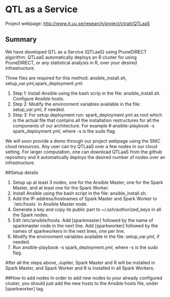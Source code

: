 # QTL as a Service

Project webpage: http://www.it.uu.se/research/project/ctrait/QTLaaS

## Summary
We have developed QTL as a Service (QTLaaS) using PruneDIRECT algorithm. QTLaaS automatically deploys an R cluster for using PruneDIRECT, or any statistical analysis in R, over your desired infrastructure.


Three files are required for this method: ansible_install.sh, setup_var.yml,spark_deployment.yml

1. Step 1: Install Ansible using the bash scrip in the file: ansible_install.sh. Configure Ansible hosts.
2. Step 2: Modify the environment variables available in the file: setup_var.yml, if needed.
3. Step 3: For setup deployment run: spark_deployment.yml as root which is the actual file that contains all the installation restructures for all the components of our architecture. For example # ansible-playbook -s spark_deployment.yml, where -s is the sudo flag. 

We will soon provide a demo through our project webpage using the SNIC cloud resources. Any user can try QTLaaS over a few nodes in our cloud setting. For larger computation, one can download QTLaaS from the github repository and it automatically deploys the desired number of nodes over an infrastructure.

##Setup details

1. Setup up at least 3 nodes, one for the Ansible Master, one for the Spark Master, and at least one for the Spark Worker.
2. Install Ansible using the bash script in the file: ansible_install.sh.
3. Add the IP-address/hostnames of Spark Master and Spark Worker to ´/etc/hosts´ in Ansible Master node.
4. Generate a key and copy its public part to ~/.ssh/authorized_keys in all the Spark nodes.
5. Edit /etc/ansible/hosts. Add [sparkmaster] followed by the name of sparkmaster node in the next line. Add [sparkworker] followed by the names of sparkworkers in the next lines, one per line.
6. Modify the environment variables available in the file: setup_var.yml, if needed.
7. Run ansible-playbook -s spark_deployment.yml, where -s is the sudo flag.

After all the steps above, Jupiter, Spark Master and R will be installed in Spark Master, and Spark Worker and R is installed in all Spark Workers.

##How to add nodes
In order to add new nodes to your already configured cluster, you should just add the new hosts to the Ansible hosts file, under [sparkworker] tag.

